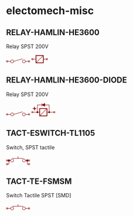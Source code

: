# electomech-misc

## RELAY-HAMLIN-HE3600
Relay SPST 200V

![RELAY-HAMLIN-HE3600__1__1](/images/electomech-misc__RELAY-HAMLIN-HE3600__1__1.png?raw=true) 
![RELAY-HAMLIN-HE3600__2__1](/images/electomech-misc__RELAY-HAMLIN-HE3600__2__1.png?raw=true) 

## RELAY-HAMLIN-HE3600-DIODE
Relay SPST 200V

![RELAY-HAMLIN-HE3600-DIODE__1__1](/images/electomech-misc__RELAY-HAMLIN-HE3600__1__1.png?raw=true) 
![RELAY-HAMLIN-HE3600-DIODE__2__1](/images/electomech-misc__RELAY-HAMLIN-HE3600-DIODE__2__1.png?raw=true) 

## TACT-ESWITCH-TL1105
Switch, SPST tactile

![TACT-ESWITCH-TL1105__1__1](/images/electomech-misc__TACT-ESWITCH-TL1105__1__1.png?raw=true) 

## TACT-TE-FSMSM
Switch Tactile SPST [SMD]

![TACT-TE-FSMSM__1__1](/images/electomech-misc__TACT-TE-FSMSM__1__1.png?raw=true) 

